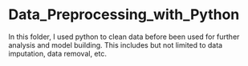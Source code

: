 # Data_Preprocessing_with_Python
In this folder, I used python to clean data before been used for further analysis and model building. This includes but not limited to data imputation, data removal, etc.
